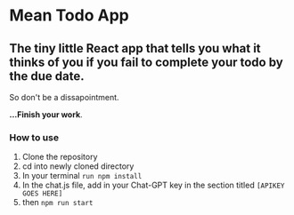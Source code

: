 # Mean Todo App

## The tiny little React app that tells you what it thinks of you if you fail to complete your todo by the due date.

So don't be a dissapointment.

**...Finish your work**.

### How to use

1. Clone the repository
2. cd into newly cloned directory
3. In your terminal `run npm install`
4. In the chat.js file, add in your Chat-GPT key in the section titled `[APIKEY GOES HERE]`
5. then `npm run start`

